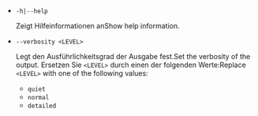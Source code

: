 * `-h|--help`

  <span data-ttu-id="faed6-101">Zeigt Hilfeinformationen an</span><span class="sxs-lookup"><span data-stu-id="faed6-101">Show help information.</span></span>

* `--verbosity <LEVEL>`

  <span data-ttu-id="faed6-102">Legt den Ausführlichkeitsgrad der Ausgabe fest.</span><span class="sxs-lookup"><span data-stu-id="faed6-102">Set the verbosity of the output.</span></span> <span data-ttu-id="faed6-103">Ersetzen Sie `<LEVEL>` durch einen der folgenden Werte:</span><span class="sxs-lookup"><span data-stu-id="faed6-103">Replace `<LEVEL>` with one of the following values:</span></span>
  
  * `quiet`
  * `normal`
  * `detailed`